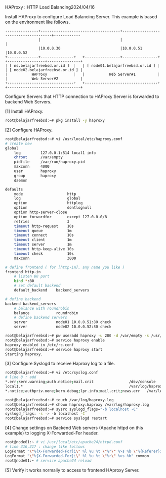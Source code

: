 HAProxy : HTTP Load Balancing2024/04/16
 	
Install HAProxy to configure Load Balancing Server.
This example is based on the environment like follows.
```
---------------+------------------------------------+--------------------------------------+------------
               |                                    |                                      |
               |10.0.0.30                           |10.0.0.51                             |10.0.0.52
+--------------+---------------+   +----------------+----------------+   +-----------------+---------------+
| [ ns.belajarfreebsd.or.id ]  |   | [ node01.belajarfreebsd.or.id ] |   | [ node02.belajarfreebsd.or.id ] |
|           HAProxy            |   |           Web Server#1          |   |           Web Server#2          |
+------------------------------+   +---------------------------------+   +---------------------------------+
```
 	
Configure Servers that HTTP connection to HAProxy Server is forwarded to backend Web Servers.

[1]	Install HAProxy.
```sh
root@belajarfreebsd:~# pkg install -y haproxy
```
[2]	Configure HAProxy.
```sh
root@belajarfreebsd:~# vi /usr/local/etc/haproxy.conf
# create new
global
    log         127.0.0.1:514 local1 info
    chroot      /var/empty
    pidfile     /var/run/haproxy.pid
    maxconn     4000
    user        haproxy
    group       haproxy
    daemon

defaults
    mode                    http
    log                     global
    option                  httplog
    option                  dontlognull
    option http-server-close
    option forwardfor       except 127.0.0.0/8
    retries                 3
    timeout http-request    10s
    timeout queue           1m
    timeout connect         10s
    timeout client          1m
    timeout server          1m
    timeout http-keep-alive 10s
    timeout check           10s
    maxconn                 3000

# define frontend ( for [http-in], any name you like )
frontend http-in
    # listen 80 port
    bind *:80
    # set default backend
    default_backend    backend_servers

# define backend
backend backend_servers
    # balance with roundrobin
    balance            roundrobin
    # define backend servers
    server             node01 10.0.0.51:80 check
    server             node02 10.0.0.52:80 check

root@belajarfreebsd:~# pw useradd haproxy -u 200 -d /var/empty -s /usr/sbin/nologin
root@belajarfreebsd:~# service haproxy enable
haproxy enabled in /etc/rc.conf
root@belajarfreebsd:~# service haproxy start
Starting haproxy.
```
[3]	Configure Syslogd to receive Haproxy log to a file.
```sh
root@belajarfreebsd:~# vi /etc/syslog.conf
# line 8 : add
*.err;kern.warning;auth.notice;mail.crit                /dev/console
local1.*                                                /var/log/haproxy.log
*.notice;authpriv.none;kern.debug;lpr.info;mail.crit;news.err   /var/log/messages

root@belajarfreebsd:~# touch /var/log/haproxy.log
root@belajarfreebsd:~# chown haproxy:haproxy /var/log/haproxy.log
root@belajarfreebsd:~# sysrc syslogd_flags="-b localhost -C"
syslogd_flags: -s -> -b localhost -C
root@belajarfreebsd:~# service syslogd restart
```
[4]	Change settings on Backend Web servers (Apache httpd on this example) to logging X-Forwarded-For header.
```sh
root@node01:~ # vi /usr/local/etc/apache24/httpd.conf
# line 316,317 : change like follows
LogFormat "\"%{X-Forwarded-For}i\" %l %u %t \"%r\" %>s %b \"%{Referer}i\" \"%{User-Agent}i\"" combined
LogFormat "\"%{X-Forwarded-For}i\" %l %u %t \"%r\" %>s %b" common
root@node01:~ # service apache24 reload
```
[5]	Verify it works normally to access to frontend HAproxy Server.

